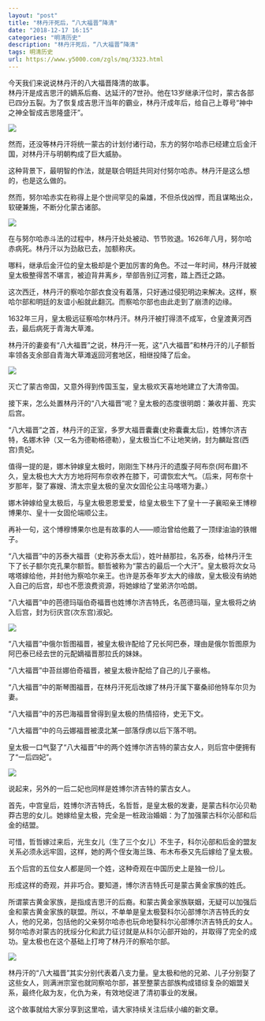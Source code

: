 ```yaml
---
layout: "post"
title: "林丹汗死后，“八大福晋”降清"
date: "2018-12-17 16:15"
categories: "明清历史"
description: "林丹汗死后，“八大福晋”降清"
tags: 明清历史
url: https://www.y5000.com/zgls/mq/3323.html
---
```






今天我们来说说林丹汗的八大福晋降清的故事。  
林丹汗是成吉思汗的嫡系后裔、达延汗的7世孙。他在13岁继承汗位时，蒙古各部已四分五裂。为了恢复成吉思汗当年的霸业，林丹汗成年后，给自己上尊号“神中之神全智成吉思隆盛汗”。

![](https://img.y5000.com/uploads/allimg/161024/8-161024104041J0.jpg)

然而，还没等林丹汗将统一蒙古的计划付诸行动，东方的努尔哈赤已经建立后金汗国，对林丹汗与明朝构成了巨大威胁。

这种背景下，最明智的作法，就是联合明廷共同对付努尔哈赤。林丹汗是这么想的，也是这么做的。

然而，努尔哈赤实在称得上是个世间罕见的枭雄，不但杀伐凶悍，而且谋略出众，软硬兼施，不断分化蒙古诸部。

![](https://img.y5000.com/uploads/allimg/161024/8-161024104054E8.jpg)

在与努尔哈赤斗法的过程中，林丹汗处处被动、节节败退。1626年八月，努尔哈赤病死。林丹汗以为劲敌已去，加额称庆。

哪料，继承后金汗位的皇太极却是个更加厉害的角色。不过一年时间，林丹汗就被皇太极整得苦不堪言，被迫背井离乡，举部告别辽河套，踏上西迁之路。

这次西迁，林丹汗的察哈尔部衣食没有着落，只好通过侵犯明边来解决。这样，察哈尔部和明廷的友谊小船就此翻沉。而察哈尔部也由此走到了崩溃的边缘。

1632年三月，皇太极远征察哈尔林丹汗。林丹汗被打得溃不成军，仓皇渡黄河西去，最后病死于青海大草滩。

林丹汗的妻妾有“八大福晋”之说，林丹汗一死，这“八大福晋”和林丹汗的儿子额哲率领各支余部自青海大草滩返回河套地区，相继投降了后金。

![](https://img.y5000.com/uploads/allimg/161024/8-161024104104M1.jpg)

灭亡了蒙古帝国，又意外得到传国玉玺，皇太极欢天喜地地建立了大清帝国。

接下来，怎么处置林丹汗的“八大福晋”呢？皇太极的态度很明朗：兼收并蓄、充实后宫。

“八大福晋”之首，林丹汗的正室，多罗大福晋囊囊(史称囊囊太后)，姓博尔济吉特，名娜木钟（又一名为德勒格德勒），皇太极当仁不让地笑纳，封为麟趾宫(西宫)贵妃。

值得一提的是，娜木钟嫁皇太极时，刚刚生下林丹汗的遗腹子阿布奈(阿布鼐)不久，皇太极也大大方方地将阿布奈收养在膝下，可谓恢宏大气。（后来，阿布奈十岁那年，娶了寡嫂、清太宗皇太极的皇次女固伦公主马喀塔为妻。）

娜木钟嫁给皇太极后，与皇太极恩恩爱爱，给皇太极生下了皇十一子襄昭亲王博穆博果尔、皇十一女固伦端顺公主。

再补一句，这个博穆博果尔也是有故事的人——顺治曾给他戴了一顶绿油油的铁帽子。

“八大福晋”中的苏泰大福晋（史称苏泰太后），姓叶赫那拉，名苏泰，给林丹汗生下了长子额尔克孔果尔额哲。额哲被称为“蒙古的最后一个大汗”。皇太极将次女马喀塔嫁给他，并封他为察哈尔亲王。也许是苏泰年岁太大的缘故，皇太极没有纳她入自己的后宫，却也不愿浪费资源，将她嫁给了堂弟济尔哈朗。

“八大福晋”中的芭德玛瑙伯奇福晋也姓博尔济吉特氏，名芭德玛瑙，皇太极将之纳入后宫，封为衍庆宫(次东宫)淑妃。

![](https://img.y5000.com/uploads/allimg/161024/8-161024104112G7.jpg)

“八大福晋”中俄尔哲图福晋，被皇太极许配给了兄长阿巴泰，理由是俄尔哲图原为阿巴泰已经去世的元配嫡福晋那拉氏的妹妹。

“八大福晋”中苔丝娜伯奇福晋，被皇太极许配给了自己的儿子豪格。

“八大福晋”中的斯琴图福晋，在林丹汗死后改嫁了林丹汗属下寨桑祁他特车尔贝为妻。

“八大福晋”中的苏巴海福晋曾得到皇太极的热情招待，史无下文。

“八大福晋”中的乌云娜福晋被漠北某一部落俘虏以后下落不明。

皇太极一口气娶了“八大福晋”中的两个姓博尔济吉特的蒙古女人，则后宫中便拥有了“一后四妃”。

![](https://img.y5000.com/uploads/allimg/161024/8-161024104122154.jpg)

说起来，另外的一后二妃也同样是姓博尔济吉特的蒙古女人。

首先，中宫皇后，姓博尔济吉特氏，名哲哲，是皇太极的发妻，是蒙古科尔沁贝勒莽古思的女儿。她嫁给皇太极，完全是一桩政治婚姻：为了加强蒙古科尔沁部和后金的结盟。

可惜，哲哲嫁过来后，光生女儿（生了三个女儿）不生子，科尔沁部和后金的盟友关系必须永远牢固，这样，她的两个侄女海兰珠、布木布泰又先后嫁给了皇太极。

五个后宫的五位女人都是同一个姓，这种奇观在中国历史上是独一份儿。

形成这样的奇观，并非巧合。要知道，博尔济吉特氏可是蒙古黄金家族的姓氏。

所谓蒙古黄金家族，是指成吉思汗的后裔。和蒙古黄金家族联姻，无疑可以加强后金和蒙古黄金家族的联盟。所以，不单单是皇太极娶科尔沁部博尔济吉特氏的女人，他的兄弟，包括他的父亲努尔哈赤也玩命地娶科尔沁部博尔济吉特氏的女人。努尔哈赤对蒙古的抚绥分化和武力征讨就是从科尔沁部开始的，并取得了完全的成功。皇太极也在这个基础上打垮了林丹汗的察哈尔部。

![](https://img.y5000.com/uploads/allimg/161024/8-16102410414BH.jpg)

林丹汗的“八大福晋”其实分别代表着八支力量。皇太极和他的兄弟、儿子分别娶了这些女人，则满洲宗室也就同察哈尔部，甚至整蒙古部族构成错综复杂的姻盟关系，最终化敌为友，化仇为亲，有效地促进了清初事业的发展。

这个故事就给大家分享到这里哈，请大家持续关注后续小编的新文章。
